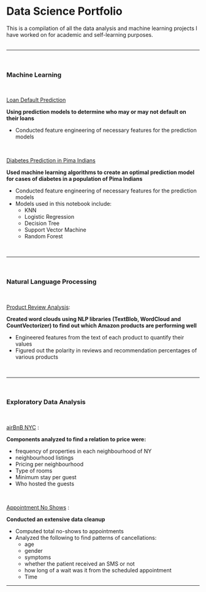 # Data Science Portfolio
This is a compilation of all the data analysis and machine learning projects I have worked on for academic
and self-learning purposes.
<br />
<br />

------------------------------------------------------------------------------------------------------------------------
<br />

### Machine Learning

<br />

[Loan Default Prediction]()

<b>Using prediction models to determine who may or may not default on their loans</b>

- Conducted feature engineering of necessary features for the prediction models 


<br />

[Diabetes Prediction in Pima Indians](https://github.com/darkMatterChimpanzee/Data-Science-Portfolio/tree/main/Diabetes%20Prediction%20in%20Pima%20Indians)

<b>Used machine learning algorithms to create an optimal prediction model for cases of diabetes in 
a population of Pima Indians</b>

- Conducted feature engineering of necessary features for the prediction models 
- Models used in this notebook include:
  - KNN
  - Logistic Regression
  - Decision Tree
  - Support Vector Machine
  - Random Forest


<br />

------------------------------------------------------------------------------------------------------------------------
<br />

### Natural Language Processing

<br />

[Product Review Analysis](https://github.com/darkMatterChimpanzee/Data-Science-Portfolio/tree/main/Product%20Review%20Analysis):

<b>Created word clouds using NLP libraries (TextBlob, WordCloud and CountVectorizer) to find out which Amazon products are performing well</b>
  - Engineered features from the text of each product to quantify their values
  - Figured out the polarity in reviews and recommendation percentages of various products

<br />

------------------------------------------------------------------------------------------------------------------------
<br />

### Exploratory Data Analysis

<br />

[airBnB NYC](https://github.com/darkMatterChimpanzee/Data-Science-Portfolio/tree/main/airBNB%20NYC%20Price%20Prediction) : 

<b>Components analyzed to find a relation to price were:</b>
- frequency of properties in each neighbourhood of NY
- neighbourhood listings
- Pricing per neighbourhood
- Type of rooms 
- Minimum stay per guest
- Who hosted the guests


<br />

[Appointment No Shows](https://github.com/darkMatterChimpanzee/Data-Science-Portfolio/tree/main/Appointment%20No-Shows) :

<b>Conducted an extensive data cleanup </b>
- Computed total no-shows to appointments
- Analyzed the following to find patterns of cancellations: 
  - age
  - gender
  - symptoms
  - whether the patient received an SMS or not 
  - how long of a wait was it from the scheduled appointment
  - Time


------------------------------------------------------------------------------------------------------------------------
<br />